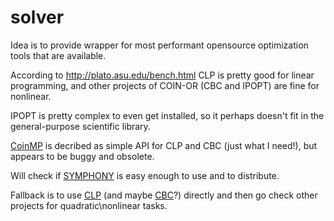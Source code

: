 # solver
Idea is to provide wrapper for most performant opensource optimization tools that are available.

According to http://plato.asu.edu/bench.html CLP is pretty good for linear programming, and other projects of COIN-OR (CBC and IPOPT) are fine for nonlinear. 

IPOPT is pretty complex to even get installed, so it perhaps doesn't fit in the general-purpose scientific library. 

[CoinMP](https://projects.coin-or.org/CoinMP) is decribed as simple API for CLP and CBC (just what I need!), but appears to be buggy and obsolete.

Will check if [SYMPHONY](https://projects.coin-or.org/SYMPHONY) is easy enough to use and to distribute.

Fallback is to use [CLP](https://projects.coin-or.org/CLP) (and maybe [CBC](https://projects.coin-or.org/Cbc)?) directly and then go check other projects for quadratic\nonlinear tasks.
